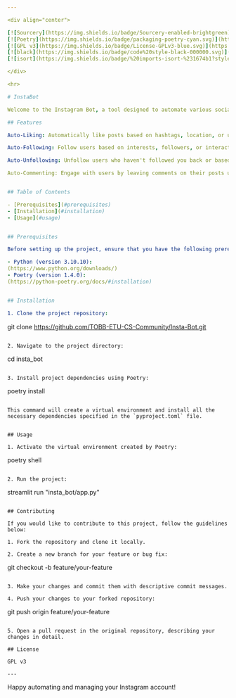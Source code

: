```yaml
---

<div align="center">

[![Sourcery](https://img.shields.io/badge/Sourcery-enabled-brightgreen)](https://sourcery.ai)
[![Poetry](https://img.shields.io/badge/packaging-poetry-cyan.svg)](https://python-poetry.org/)
[![GPL v3](https://img.shields.io/badge/License-GPLv3-blue.svg)](https://www.gnu.org/licenses/gpl-3.0)
[![black](https://img.shields.io/badge/code%20style-black-000000.svg)](https://github.com/psf/black)
[![isort](https://img.shields.io/badge/%20imports-isort-%231674b1?style=flat&labelColor=ef8336)](https://pycqa.github.io/isort/)

</div>

<hr>

# InstaBot

Welcome to the Instagram Bot, a tool designed to automate various social media management tasks on Instagram. This bot is developed to assist social media managers, influencers, and businesses in efficiently handling their Instagram accounts.

## Features

Auto-Liking: Automatically like posts based on hashtags, location, or user feeds to boost engagement and visibility.

Auto-Following: Follow users based on interests, followers, or interactions to grow your audience.

Auto-Unfollowing: Unfollow users who haven't followed you back or based on certain criteria.

Auto-Commenting: Engage with users by leaving comments on their posts using customizable templates.


## Table of Contents

- [Prerequisites](#prerequisites)
- [Installation](#installation)
- [Usage](#usage)


## Prerequisites

Before setting up the project, ensure that you have the following prerequisites installed on your machine:

- Python (version 3.10.10):
(https://www.python.org/downloads/)
- Poetry (version 1.4.0):
(https://python-poetry.org/docs/#installation)


## Installation

1. Clone the project repository:

```
git clone https://github.com/TOBB-ETU-CS-Community/Insta-Bot.git
```

2. Navigate to the project directory:

```
cd insta_bot
```

3. Install project dependencies using Poetry:

```
poetry install
```

This command will create a virtual environment and install all the necessary dependencies specified in the `pyproject.toml` file.


## Usage

1. Activate the virtual environment created by Poetry:

```
poetry shell
```

2. Run the project:

```
streamlit run "insta_bot/app.py"
```

## Contributing

If you would like to contribute to this project, follow the guidelines below:

1. Fork the repository and clone it locally.

2. Create a new branch for your feature or bug fix:
   ```
   git checkout -b feature/your-feature
   ```

3. Make your changes and commit them with descriptive commit messages.

4. Push your changes to your forked repository:
   ```
   git push origin feature/your-feature
   ```

5. Open a pull request in the original repository, describing your changes in detail.

## License

GPL v3

---
```


Happy automating and managing your Instagram account!
